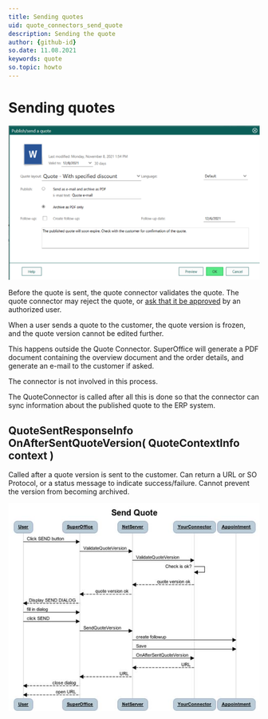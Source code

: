```yaml
---
title: Sending quotes
uid: quote_connectors_send_quote
description: Sending the quote
author: {github-id}
so.date: 11.08.2021
keywords: quote
so.topic: howto
---
```


# Sending quotes

![Publish/send a quote dialog -screenshot][img1]

Before the quote is sent, the quote connector validates the quote. The quote connector may reject the quote, or [ask that it be approved](approve-quote.md) by an authorized user.

When a user sends a quote to the customer, the quote version is frozen, and the quote version cannot be edited further.

This happens outside the Quote Connector. SuperOffice will generate a PDF document containing the overview document and the order details, and generate an e-mail to the customer if asked.

The connector is not involved in this process.

The QuoteConnector is called after all this is done so that the connector can sync information about the published quote to the ERP system.

## QuoteSentResponseInfo OnAfterSentQuoteVersion( QuoteContextInfo context )

Called after a quote version is sent to the customer. Can return a URL or SO Protocol, or a status message to indicate success/failure. Cannot prevent the version from becoming archived.

![20][img2]

<!-- Referenced images -->
[img1]: media/send-quote.png
[img2]: media/image020.jpg
